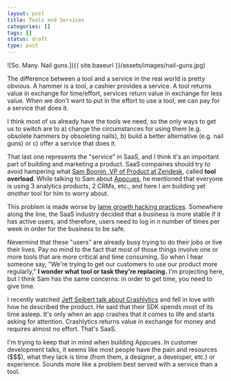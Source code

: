 ```yaml
---
layout: post
title: Tools and Services
categories: []
tags: []
status: draft
type: post
---
```

![So. Many. Nail guns.]({{ site.baseurl }}/assets/images/nail-guns.jpg)

The difference between a tool and a service in the real world is pretty obvious. A hammer is a tool, a cashier provides a service. A tool returns value in exchange for time/effort, services return value in exchange for less value. When we don't want to put in the effort to use a tool, we can pay for a service that does it.

I think most of us already have the tools we need, so the only ways to get us to switch are to a) change the circumstances for using them (e.g. obsolete hammers by obsoleting nails), b) build a better alternative (e.g. nail guns) or c) offer a service that does it.

That last one represents the "service" in SaaS, and I think it's an important part of building and marketing a product. SaaS compaines should try to avoid hampering what [Sam Boonin, VP of Product at Zendesk](https://twitter.com/samboonin), called **tool overload**. While talking to Sam about [Appcues](http://appcues.com), he mentioned that everyone is using 3 analytics products, 2 CRMs, etc., and here I am building yet *another* tool for him to worry about.

This problem is made worse by [lame growth hacking practices](https://twitter.com/hijonathan/status/372104658560770048). Somewhere along the line, the SaaS industry decided that a business is more stable if it has active users, and therefore, users need to log in *n* number of times per week in order for the business to be safe.

Nevermind that these "users" are already busy trying to do their jobs or live their lives. Pay no mind to the fact that most of those things involve one or more tools that are more critical and time consuming. So when I hear someone say, "We're trying to get our customers to use our product more regularly," **I wonder what tool or task they're replacing.** I'm projecting here, but I think Sam has the same concerns: in order to get time, you need to give time.

I recently watched [Jeff Seibert talk about Crashlytics](video.svb.com/video/Jeff-Seibert-Co-Founder-of-Cras;SVB-CEO-Summit-Boston-May-2013) and fell in love with how he described the product. He said that their SDK spends most of its time asleep. It's only when an app crashes that it comes to life and starts asking for attention. Crashlytics returns value in exchange for money and requires almost no effort. That's SaaS.

I'm trying to keep that in mind when building Appcues. In customer development talks, it seems like most people have the pain and resources ($$$), what they lack is time (from them, a designer, a developer, etc.) or experience. Sounds more like a problem best served with a service than a tool.
